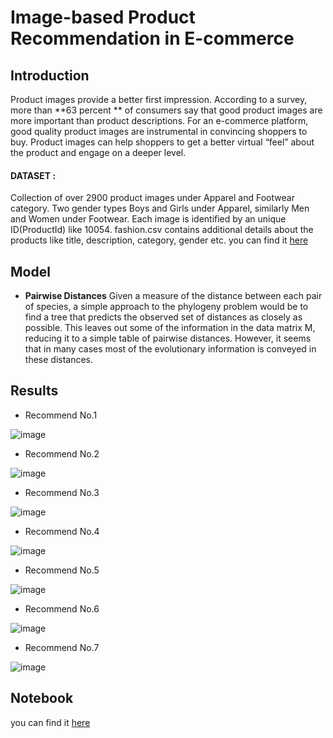 # Image-based Product Recommendation in E-commerce
## Introduction
Product images provide a better first impression. According to a survey, more than **63 percent ** of consumers say that good product images are more important than product descriptions.
For an e-commerce platform, good quality product images are instrumental in convincing shoppers to buy. Product images can help shoppers to get a better virtual “feel” about the product and engage on a deeper level.

#### DATASET : 
Collection of over 2900 product images under Apparel and Footwear category. Two gender types Boys and Girls under Apparel, similarly Men and Women under Footwear.
Each image is identified by an unique ID(ProductId) like 10054.
fashion.csv contains additional details about the products like title, description, category, gender etc. you can find it [here](https://www.kaggle.com/datasets/vikashrajluhaniwal/fashion-images)

## Model
- **Pairwise Distances**
Given a measure of the distance between each pair of species, a simple approach to the phylogeny problem would be to find a tree that predicts the observed set of distances as closely as possible. This leaves out some of the information in the data matrix M, reducing it to a simple table of pairwise distances. However, it seems that in many cases most of the evolutionary information is conveyed in these distances.

## Results
- Recommend No.1 


![image](https://user-images.githubusercontent.com/104628789/170679316-4194eda5-e9c4-4d70-83c6-190a038042b3.png)

- Recommend No.2


![image](https://user-images.githubusercontent.com/104628789/170679393-c36e8f49-465e-44d6-967d-abdaafbf62ed.png)

- Recommend No.3


![image](https://user-images.githubusercontent.com/104628789/170679529-b97b6a34-8a03-4ff5-9e73-f2b6da7ae1fb.png)

- Recommend No.4


![image](https://user-images.githubusercontent.com/104628789/170679594-62195815-e875-464e-875a-c6e7345f0132.png)

- Recommend No.5


![image](https://user-images.githubusercontent.com/104628789/170679662-204bb606-85c8-488a-b3da-23edf3067655.png)

- Recommend No.6


![image](https://user-images.githubusercontent.com/104628789/170679809-f8909732-7b89-4c3a-8224-ba3999ed3e5e.png)

- Recommend No.7


![image](https://user-images.githubusercontent.com/104628789/170679989-b20e70ca-81cb-4e9d-a8a4-5aa1fdf5d81d.png)

## Notebook
you can find it [here](https://github.com/WarintornNawong/Portfolio/blob/main/Image-based%20product%20recommendation%20in%20E-commerce/Product%20Recommendation.ipynb)
